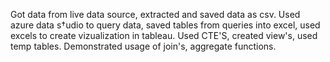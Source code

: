 Got data from live data source, extracted and saved data as csv.
Used azure data s†udio to query data, saved tables from queries into excel, used excels to create vizualization in tableau.
Used CTE'S, created view's, used temp tables. 
Demonstrated usage of join's, aggregate functions.
